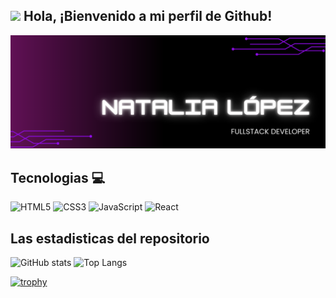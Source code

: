 ## <img src="https://media.giphy.com/media/lGhBlBMIN2XsEteTN3/giphy.gif" width="100"/>    Hola, ¡Bienvenido a mi perfil de Github! 

![Banner de Condor Coders](portada_github.png)

## Tecnologias 💻
![HTML5](https://img.shields.io/badge/html5-%23E34F26.svg?style=for-the-badge&logo=html5&logoColor=white)
![CSS3](https://img.shields.io/badge/css3-%231572B6.svg?style=for-the-badge&logo=css3&logoColor=white)
![JavaScript](https://img.shields.io/badge/javascript-%23323330.svg?style=for-the-badge&logo=javascript&logoColor=%23F7DF1E)
![React](https://img.shields.io/badge/react-%2320232a.svg?style=for-the-badge&logo=react&logoColor=%2361DAFB)

## Las estadisticas del repositorio
![GitHub stats](https://github-readme-stats.vercel.app/api?username=NataliaGabriela&show_icons=true&bg_color=00000000&title_color=9a2edb&icon_color=9a2edb&text_color=ffffff) ![Top Langs](https://github-readme-stats.vercel.app/api/top-langs/?username=NataliaGabriela&layout=compact&theme=dark)

[![trophy](https://github-profile-trophy.vercel.app/?username=NataliaGabriela&theme=onedark)](https://github.com/ryo-ma/github-profile-trophy&title_color=9a2edb)
<!--
**NataliaGabriela/NataliaGabriela** is a ✨ _special_ ✨ repository because its `README.md` (this file) appears on your GitHub profile.

Here are some ideas to get you started:

- 🔭 I’m currently working on ...
- 🌱 I’m currently learning ...
- 👯 I’m looking to collaborate on ...
- 🤔 I’m looking for help with ...
- 💬 Ask me about ...
- 📫 How to reach me: ...
- 😄 Pronouns: ...
- ⚡ Fun fact: ...
-->

